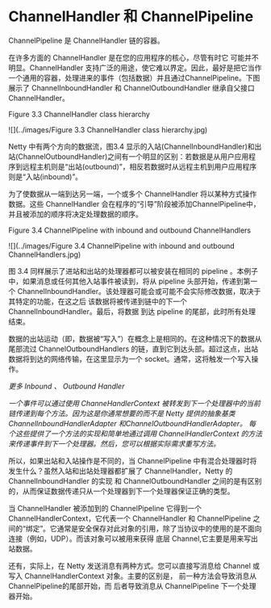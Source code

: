 ChannelHandler 和 ChannelPipeline
=====

ChannelPipeline 是 ChannelHandler 链的容器。

在许多方面的 ChannelHandler 是在您的应用程序的核心，尽管有时它
可能并不明显。ChannelHandler 支持广泛的用途，使它难以界定。因此，最好是把它当作一个通用的容器，处理进来的事件（包括数据）并且通过ChannelPipeline。下图展示了 ChannelInboundHandler 和 ChannelOutboundHandler 继承自父接口 ChannelHandler。

Figure 3.3 ChannelHandler class hierarchy

![](../images/Figure 3.3 ChannelHandler class hierarchy.jpg)

Netty 中有两个方向的数据流，图3.4 显示的入站(ChannelInboundHandler)和出站(ChannelOutboundHandler)之间有一个明显的区别：若数据是从用户应用程序到远程主机则是“出站(outbound)”，相反若数据时从远程主机到用户应用程序则是“入站(inbound)”。

为了使数据从一端到达另一端，一个或多个 ChannelHandler 将以某种方式操作数据。这些 ChannelHandler 会在程序的“引导”阶段被添加ChannelPipeline中，并且被添加的顺序将决定处理数据的顺序。

Figure 3.4 ChannelPipeline with inbound and outbound ChannelHandlers

![](../images/Figure 3.4 ChannelPipeline with inbound and outbound ChannelHandlers.jpg)

图 3.4 同样展示了进站和出站的处理器都可以被安装在相同的 pipeline 。本例子中，如果消息或任何其他入站事件被读到，将从 pipeline 头部开始，传递到第一个 ChannelInboundHandler。该处理器可能会或可能不会实际修改数据，取决于其特定的功能，在这之后
该数据将被传递到链中的下一个 ChannelInboundHandler。最后，将数据
到达 pipeline 的尾部，此时所有处理结束。

数据的出站运动（即，数据被“写入”）在概念上是相同的。在这种情况下的数据从尾部流过 ChannelOutboundHandlers 的链，直到它到达头部。超过这点，出站数据将到达的网络传输，在这里显示为一个 socket。通常，这将触发一个写入操作。

*更多 Inbound 、 Outbound Handler*

*一个事件可以通过使用 ChanneHandlerContext 被转发到下一个处理器中的当前链传递到每个方法。因为这是你通常想要的而不是 Netty 提供的抽象基类 ChannelInboundHandlerAdapter 和ChannelOutboundHandlerAdapter。 每个这些提供了一个方法的实现和简单地通过调用 ChannelHandlerContext 的方法来传递事件到下一个处理器。然后，您可以根据实际需求重写方法。*

所以，如果出站和入站操作是不同的，当 ChannelPipeline 中有混合处理器时将发生什么？虽然入站和出站处理器都扩展了 ChannelHandler，Netty 的 ChannelInboundHandler 的实现
和 ChannelOutboundHandler 之间的是有区别的，从而保证数据传递只从一个处理器到下一个处理器保证正确的类型。

当 ChannelHandler 被添加到的 ChannelPipeline 它得到一个
ChannelHandlerContext，它代表一个 ChannelHandler 和 ChannelPipeline 之间的“绑定”。它通常是安全保存对此对象的引用，除了当协议中的使用的是不面向连接（例如，UDP）。而该对象可以被用来获得
底层 Channel,它主要是用来写出站数据。

还有，实际上，在 Netty 发送消息有两种方式。您可以直接写消息给
Channel 或写入 ChannelHandlerContext 对象。主要的区别是，
前一种方法会导致消息从 ChannelPipeline的尾部开始，而
后者导致消息从 ChannelPipeline 下一个处理器开始。